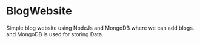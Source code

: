 # BlogWebsite
Simple blog website using NodeJs and MongoDB where we can add blogs. and MongoDB is used for storing Data.
